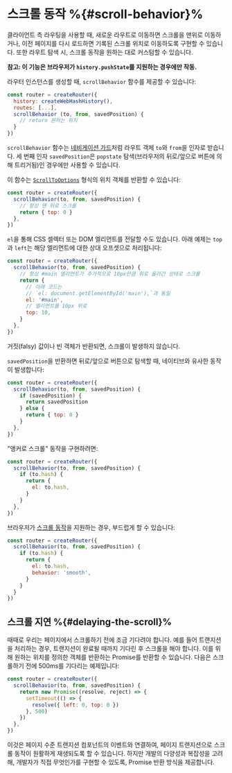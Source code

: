 # 스크롤 동작 %{#scroll-behavior}%

<VueSchoolLink
href="https://vueschool.io/lessons/scroll-behavior"
title="Learn how to customize scroll behavior"
/>

클라이언트 측 라우팅을 사용할 때, 새로운 라우트로 이동하면 스크롤을 맨위로 이동하거나, 이전 페이지를 다시 로드하면 기록된 스크롤 위치로 이동하도록 구현할 수 있습니다. 또한 라우트 탐색 시, 스크롤 동작을 원하는 대로 커스텀할 수 있습니다.

**참고: 이 기능은 브라우저가 `history.pushState`를 지원하는 경우에만 작동.**

라우터 인스턴스를 생성할 때, `scrollBehavior` 함수를 제공할 수 있습니다:

```js
const router = createRouter({
  history: createWebHashHistory(),
  routes: [...],
  scrollBehavior (to, from, savedPosition) {
    // return 원하는 위치
  }
})
```

`scrollBehavior` 함수는 [네비게이션 가드](navigation-guards.md)처럼 라우트 객체 `to`와 `from`을 인자로 받습니다. 세 번째 인자 `savedPosition`은 `popstate` 탐색(브라우저의 뒤로/앞으로 버튼에 의해 트리거됨)인 경우에만 사용할 수 있습니다.

이 함수는 [`ScrollToOptions`](https://developer.mozilla.org/en-US/docs/Web/API/ScrollToOptions) 형식의 위치 객체를 반환할 수 있습니다:

```js
const router = createRouter({
  scrollBehavior(to, from, savedPosition) {
    // 항상 맨 위로 스크롤
    return { top: 0 }
  },
})
```

`el`을 통해 CSS 셀렉터 또는 DOM 엘리먼트를 전달할 수도 있습니다. 아래 예제는 `top`과 `left`는 해당 엘리먼트에 대한 상대 오프셋으로 처리됩니다:

```js
const router = createRouter({
  scrollBehavior(to, from, savedPosition) {
    // 항상 #main 엘리먼트가 추가적으로 10px만큼 위로 올라간 상태로 스크롤
    return {
      // 아래 코드는
      // `el: document.getElementById('main'),`과 동일
      el: '#main',
      // 엘리먼트를 10px 위로
      top: 10,
    }
  },
})
```

거짓(falsy) 값이나 빈 객체가 반환되면, 스크롤이 발생하지 않습니다.

`savedPosition`을 반환하면 뒤로/앞으로 버튼으로 탐색할 때, 네이티브와 유사한 동작이 발생합니다:

```js
const router = createRouter({
  scrollBehavior(to, from, savedPosition) {
    if (savedPosition) {
      return savedPosition
    } else {
      return { top: 0 }
    }
  },
})
```

"앵커로 스크롤" 동작을 구현하려면:

```js
const router = createRouter({
  scrollBehavior(to, from, savedPosition) {
    if (to.hash) {
      return {
        el: to.hash,
      }
    }
  },
})
```

브라우저가 [스크롤 동작](https://developer.mozilla.org/en-US/docs/Web/API/ScrollToOptions/behavior)을 지원하는 경우, 부드럽게 할 수 있습니다:

```js
const router = createRouter({
  scrollBehavior(to, from, savedPosition) {
    if (to.hash) {
      return {
        el: to.hash,
        behavior: 'smooth',
      }
    }
  }
})
```

## 스크롤 지연 %{#delaying-the-scroll}%

때때로 우리는 페이지에서 스크롤하기 전에 조금 기다려야 합니다. 예를 들어 트랜지션을 처리하는 경우, 트랜지션이 완료될 때까지 기다린 후 스크롤을 해야 합니다. 이를 위해 원하는 위치를 정의한 객체를 반환하는 Promise를 반환할 수 있습니다. 다음은 스크롤하기 전에 500ms를 기다리는 예제입니다:

```js
const router = createRouter({
  scrollBehavior(to, from, savedPosition) {
    return new Promise((resolve, reject) => {
      setTimeout(() => {
        resolve({ left: 0, top: 0 })
      }, 500)
    })
  },
})
```

이것은 페이지 수준 트랜지션 컴포넌트의 이벤트와 연결하여, 페이지 트랜지션으로 스크롤 동작이 원활하게 재생되도록 할 수 있습니다. 하지만 개발의 다양성과 복잡성을 고려해, 개발자가 직접 무엇인가를 구현할 수 있도록, Promise 반환 방식을 제공합니다.
